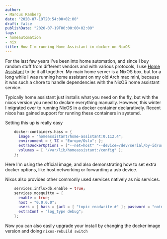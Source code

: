 ```yaml
---
author:
- Marcus Ramberg
date: "2020-07-19T20:54:00+02:00"
draft: false
publishDate: "2020-07-19T00:00:00+02:00"
tags:
- homeautomation
- nix
title: How I'm running Home Assistant in docker on NixOS
---
```


For the last few years I've been into home automation, and since I buy random stuff from different vendors and with various protocols, I use [Home Assistant](https://home-assistant.io/) to tie it all together. My main home server is a NixOS box, but for a long while I was running home assistant on my old Arch mac mini, because it was such a chore to handle dependencies with the NixOS home assistant service.

Typically home assistant just installs what you need on the fly, but with the nixos version you need to declare everything manually. However, this winter I migrated over to running NixOS in a docker container declaratively. Recent nixos has gained support for running these containers in systemd.

Setting this up is really easy

```nix
    docker-containers.hass = {
      image = "homeassistant/home-assistant:0.112.4";
      environment = { TZ = "Europe/Oslo"; };
      extraDockerOptions = ["--net=host" "--device=/dev/serial/by-id/usb-0658_0200-if00"];
      volumes = [ "/var/lib/homeassistant:/config" ];
    };
```

Here I'm using the official image, and also demonstrating how to set extra docker options, like host networking or forwarding a usb device.

Nixos also provides other commonly used services natively as nix services.

```nix
    services.influxdb.enable = true;
    services.mosquitto = {
      enable = true;
      host = "0.0.0.0";
      users = { hass = {acl = [ "topic readwrite #" ]; password = "notmypassword"; }; };
      extraConf = "log_type debug";
    };
```

Now you can also easily upgrade your install by changing the docker image version and doing `nixos-rebuild switch`
